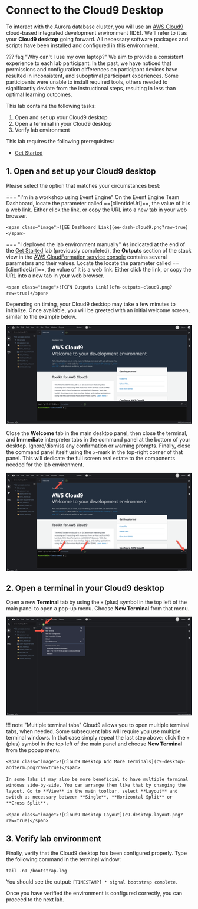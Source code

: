 # Connect to the Cloud9 Desktop

To interact with the Aurora database cluster, you will use an <a href="https://aws.amazon.com/cloud9/" target="_blank">AWS Cloud9</a> cloud-based integrated development environment (IDE). We'll refer to it as your **Cloud9 desktop** going forward. All necessary software packages and scripts have been installed and configured in this environment.

??? faq "Why can't I use my own laptop?"
    We aim to provide a consistent experience to each lab participant. In the past, we have noticed that permissions and configuration differences on participant devices have resulted in inconsistent, and suboptimal participant experiences. Some participants were unable to install required tools, others needed to significantly deviate from the instructional steps, resulting in less than optimal learning outcomes.

This lab contains the following tasks:

1. Open and set up your Cloud9 desktop
2. Open a terminal in your Cloud9 desktop
3. Verify lab environment

This lab requires the following prerequisites:

* [Get Started](/prereqs/environment/)


## 1. Open and set up your Cloud9 desktop

Please select the option that matches your circumstances best:

=== "I'm in a workshop using Event Engine"
    On the Event Engine Team Dashboard, locate the parameter called ==[clientIdeUrl]==, the value of it is a web link. Either click the link, or copy the URL into a new tab in your web browser.

    <span class="image">![EE Dashboard Link](ee-dash-cloud9.png?raw=true)</span>

=== "I deployed the lab environment manually"
    As indicated at the end of the [Get Started](/prereqs/environment/) lab (previously completed), the **Outputs** section of the stack view in the <a href="https://console.aws.amazon.com/cloudformation/home#/stacks" target="_blank">AWS CloudFormation service console</a> contains several parameters and their values. Locate the locate the parameter called ==[clientIdeUrl]==, the value of it is a web link. Either click the link, or copy the URL into a new tab in your web browser.

    <span class="image">![CFN Outputs Link](cfn-outputs-cloud9.png?raw=true)</span>
    

Depending on timing, your Cloud9 desktop may take a few minutes to initialize. Once available, you will be greeted with an initial welcome screen, similar to the example below.

<span class="image">![Cloud9 Desktop Initial](c9-desktop-initial.png?raw=true)</span>

Close the **Welcome** tab in the main desktop panel, then close the terminal, and **Immediate** interpreter tabs in the command panel at the bottom of your desktop. Ignore/dismiss any confirmation or warning prompts. Finally, close the command panel itself using the `x`-mark in the top-right corner of that panel. This will dedicate the full screen real estate to the components needed for the lab environment.

<span class="image">![Cloud9 Desktop Close](c9-desktop-close.png?raw=true)</span>


## 2. Open a terminal in your Cloud9 desktop

Open a new **Terminal** tab by using the `+` (plus) symbol in the top left of the main panel to open a pop-up menu. Choose **New Terminal** from that menu.

<span class="image">![Cloud9 Desktop Terminal](c9-desktop-terminal.png?raw=true)</span>

!!! note "Multiple terminal tabs"
    Cloud9 allows you to open multiple terminal tabs, when needed. Some subsequent labs will require you use multiple terminal windows. In that case simply repeat the last step above: click the `+` (plus) symbol in the top left of the main panel and choose **New Terminal** from the popup menu.

    <span class="image">![Cloud9 Desktop Add More Terminals](c9-desktop-addterm.png?raw=true)</span>

    In some labs it may also be more beneficial to have multiple terminal windows side-by-side. You can arrange them like that by changing the layout. Go to **View** in the main toolbar, select **Layout** and switch as necessary between **Single**, **Horizontal Split** or **Cross Split**.

    <span class="image">![Cloud9 Desktop Layout](c9-desktop-layout.png?raw=true)</span>


## 3. Verify lab environment

Finally, verify that the Cloud9 desktop has been configured properly. Type the following command in the terminal window:

```shell
tail -n1 /bootstrap.log
```

You should see the output: `[TIMESTAMP] * signal bootstrap complete`.

Once you have verified the environment is configured correctly, you can proceed to the next lab.
